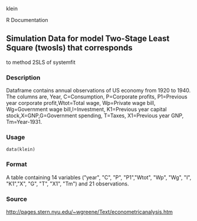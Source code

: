 klein

R Documentation

## Simulation Data for model Two-Stage Least Square (twosls) that corresponds
to method 2SLS of systemfit

### Description

Dataframe contains annual observations of US economy from 1920 to 1940\. The
columns are, Year, C=Consumption, P=Corporate profits, P1=Previous year
corporate profit,Wtot=Total wage, Wp=Private wage bill, Wg=Government wage
bill,I=Investment, K1=Previous year capital stock,X=GNP,G=Government spending,
T=Taxes, X1=Previous year GNP, Tm=Year-1931.

### Usage

    data(klein)

### Format

A table containing 14 variables ("year", "C", "P", "P1","Wtot", "Wp", "Wg",
"I", "K1","X", "G", "T", "X1", "Tm") and 21 observations.

### Source

http://pages.stern.nyu.edu/~wgreene/Text/econometricanalysis.htm

